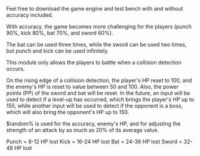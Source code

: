 Feel free to download the game engine and test bench with and without accuracy included.

With accuracy, the game becomes more challenging for the players (punch 90%, kick 80%, bat 70%, and sword 60%).

The bat can be used three times, while the sword can be used two times, but punch and kick can be used infinitely.

This module only allows the players to battle when a collision detection occurs.

On the rising edge of a collision detection, the player's HP reset to 100, and the enemy's HP is reset to value between 50 and 100.  Also, the power points (PP) of the sword and bat will be reset.  In the future, an input will be used to detect if a level-up has occurred, which brings the player's HP up to 150, while another input will be used to detect if the opponent is a boss, which will also bring the opponent's HP up to 150.

$random% is used for the accuracy, enemy's HP, and for adjusting the strength of an attack by as much as 20% of its average value.

Punch = 8-12 HP lost
Kick = 16-24 HP lost
Bat = 24-36 HP lost
Sword = 32-48 HP lost
